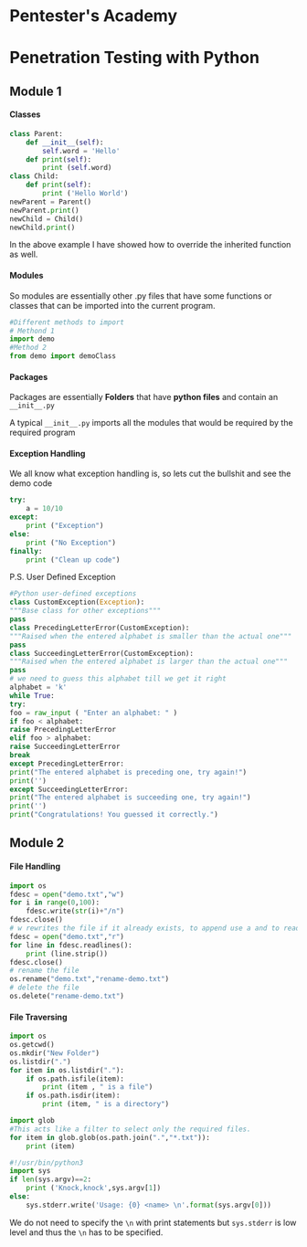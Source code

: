 # Pentester's  Academy

# Penetration Testing with Python 

## Module 1

#### Classes 

```python
class Parent:
    def __init__(self):
        self.word = 'Hello'
    def print(self):
        print (self.word)
class Child:
    def print(self):
        print ('Hello World')
newParent = Parent()
newParent.print()
newChild = Child()
newChild.print()
```

In the above example I have showed how to override the inherited function as well.



#### Modules

So modules are essentially other .py files that have some functions or classes that can be imported into the current program.

```python
#Different methods to import
# Methond 1
import demo 
#Method 2
from demo import demoClass
```

#### Packages

Packages are essentially **Folders** that have **python files** and contain an `__init__.py`

A typical `__init__.py` imports all the modules that would be required by the required program

#### Exception Handling

We all know what exception handling is, so lets cut the bullshit and see the demo code 

```python
try:
    a = 10/10
except:
    print ("Exception")
else:
    print ("No Exception")
finally:
    print ("Clean up code")
```

P.S. User Defined Exception

```python
#Python user-defined exceptions
class CustomException(Exception):
"""Base class for other exceptions"""
pass
class PrecedingLetterError(CustomException):
"""Raised when the entered alphabet is smaller than the actual one"""
pass
class SucceedingLetterError(CustomException):
"""Raised when the entered alphabet is larger than the actual one"""
pass
# we need to guess this alphabet till we get it right
alphabet = 'k'
while True:
try:
foo = raw_input ( "Enter an alphabet: " )
if foo < alphabet:
raise PrecedingLetterError
elif foo > alphabet:
raise SucceedingLetterError
break
except PrecedingLetterError:
print("The entered alphabet is preceding one, try again!")
print('')
except SucceedingLetterError:
print("The entered alphabet is succeeding one, try again!")
print('')
print("Congratulations! You guessed it correctly.")
```

## Module 2

#### File Handling

```python
import os 
fdesc = open("demo.txt","w")
for i in range(0,100):
    fdesc.write(str(i)+"/n")
fdesc.close()
# w rewrites the file if it already exists, to append use a and to read use r
fdesc = open("demo.txt","r")
for line in fdesc.readlines():
	print (line.strip())
fdesc.close() 
# rename the file 
os.rename("demo.txt","rename-demo.txt")
# delete the file
os.delete("rename-demo.txt")
```

#### File Traversing

```python
import os
os.getcwd()
os.mkdir("New Folder")
os.listdir(".")
for item in os.listdir("."):
    if os.path.isfile(item):
        print (item , " is a file")
    if os.path.isdir(item):
        print (item, " is a directory")

```

```python
import glob
#This acts like a filter to select only the required files.
for item in glob.glob(os.path.join(".","*.txt")):
    print (item)
```

```python
#!/usr/bin/python3
import sys
if len(sys.argv)==2:
    print ('Knock,knock',sys.argv[1])
else:
    sys.stderr.write('Usage: {0} <name> \n'.format(sys.argv[0]))
```

We do not need to specify the `\n` with print statements but `sys.stderr` is low level and thus the `\n` has to be specified.